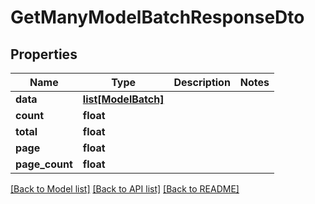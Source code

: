# GetManyModelBatchResponseDto

## Properties
Name | Type | Description | Notes
------------ | ------------- | ------------- | -------------
**data** | [**list[ModelBatch]**](ModelBatch.md) |  | 
**count** | **float** |  | 
**total** | **float** |  | 
**page** | **float** |  | 
**page_count** | **float** |  | 

[[Back to Model list]](../README.md#documentation-for-models) [[Back to API list]](../README.md#documentation-for-api-endpoints) [[Back to README]](../README.md)

